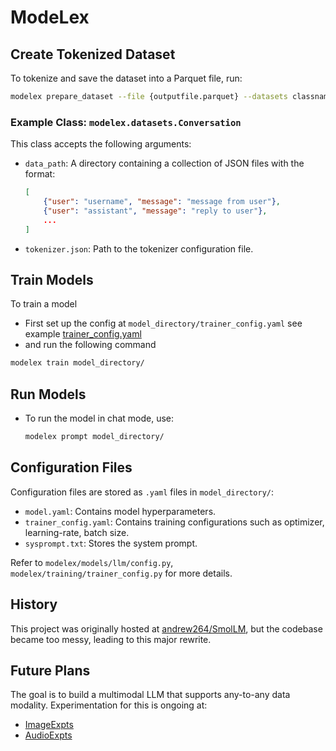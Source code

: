 # ModeLex

## Create Tokenized Dataset

To tokenize and save the dataset into a Parquet file, run:

```bash
modelex prepare_dataset --file {outputfile.parquet} --datasets classname:arg1,arg2
```

### Example Class: `modelex.datasets.Conversation`

This class accepts the following arguments:

- `data_path`: A directory containing a collection of JSON files with the format:
  
    ```json
    [
        {"user": "username", "message": "message from user"},
        {"user": "assistant", "message": "reply to user"},
        ...
    ]
    ```

- `tokenizer.json`: Path to the tokenizer configuration file.

## Train Models

To train a model
- First set up the config at `model_directory/trainer_config.yaml` see example [trainer_config.yaml](modelex/examples/trainer_config.yaml)
- and run the following command
```bash
modelex train model_directory/
```

## Run Models

- To run the model in chat mode, use:

    ```bash
    modelex prompt model_directory/
    ```

## Configuration Files

Configuration files are stored as `.yaml` files in `model_directory/`:

- `model.yaml`: Contains model hyperparameters.
- `trainer_config.yaml`: Contains training configurations such as optimizer, learning-rate, batch size.
- `sysprompt.txt`: Stores the system prompt.

Refer to `modelex/models/llm/config.py`, `modelex/training/trainer_config.py` for more details.

## History

This project was originally hosted at [andrew264/SmolLM](https://github.com/andrew264/Smol-LM), but the codebase became too messy, leading to this major rewrite.

## Future Plans

The goal is to build a multimodal LLM that supports any-to-any data modality. Experimentation for this is ongoing at:

- [ImageExpts](https://github.com/andrew264/ImageExpts)
- [AudioExpts](https://github.com/andrew264/AudioExpts)
